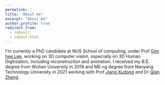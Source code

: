 ```yaml
---
permalink: /
title: "About me"
excerpt: "About me"
author_profile: true
redirect_from: 
  - /about/
  - /about.html
---
```


I'm currently a PhD candidate at NUS School of computing, under Prof [Gim hee Lee](https://www.comp.nus.edu.sg/~leegh/), working on 3D computer vision, especially on 3D Human Digitization, including reconstruction and animation. I received my B.E. degree from Wuhan University in 2019 and ME.ng degree from Nanyang Technology University in 2021 working with Prof [Jiang Xudong](https://personal.ntu.edu.sg/exdjiang/) and Dr [Qian Zheng](https://q-zh.github.io/).
